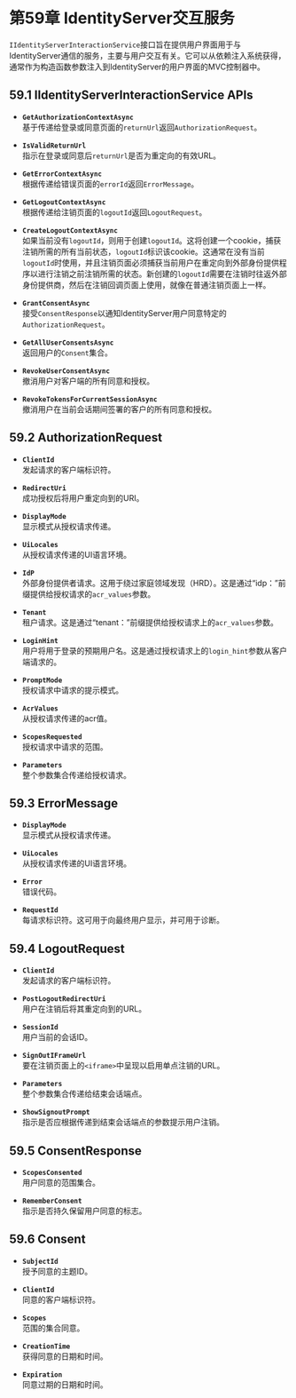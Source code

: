 # 第59章 IdentityServer交互服务
`IIdentityServerInteractionService`接口旨在提供用户界面用于与IdentityServer通信的服务，主要与用户交互有关。它可以从依赖注入系统获得，通常作为构造函数参数注入到IdentityServer的用户界面的MVC控制器中。

## 59.1 IIdentityServerInteractionService APIs
* **`GetAuthorizationContextAsync`**  
基于传递给登录或同意页面的`returnUrl`返回`AuthorizationRequest`。

* **`IsValidReturnUrl`**  
指示在登录或同意后`returnUrl`是否为重定向的有效URL。

* **`GetErrorContextAsync`**  
根据传递给错误页面的`errorId`返回`ErrorMessage`。

* **`GetLogoutContextAsync`**  
根据传递给注销页面的`logoutId`返回`LogoutRequest`。

* **`CreateLogoutContextAsync`**  
如果当前没有`logoutId`，则用于创建`logoutId`。这将创建一个cookie，捕获注销所需的所有当前状态，`logoutId`标识该cookie。这通常在没有当前`logoutId`时使用，并且注销页面必须捕获当前用户在重定向到外部身份提供程序以进行注销之前注销所需的状态。新创建的`logoutId`需要在注销时往返外部身份提供商，然后在注销回调页面上使用，就像在普通注销页面上一样。

* **`GrantConsentAsync`**  
接受`ConsentResponse`以通知IdentityServer用户同意特定的`AuthorizationRequest`。

* **`GetAllUserConsentsAsync`**  
返回用户的`Consent`集合。

* **`RevokeUserConsentAsync`**  
撤消用户对客户端的所有同意和授权。

* **`RevokeTokensForCurrentSessionAsync`**  
撤消用户在当前会话期间签署的客户的所有同意和授权。

## 59.2 AuthorizationRequest
* **`ClientId`**  
发起请求的客户端标识符。

* **`RedirectUri`**  
成功授权后将用户重定向到的URI。

* **`DisplayMode`**  
显示模式从授权请求传递。

* **`UiLocales`**  
从授权请求传递的UI语言环境。

* **`IdP`**  
外部身份提供者请求。这用于绕过家庭领域发现（HRD）。这是通过“idp：”前缀提供给授权请求的`acr_values`参数。

* **`Tenant`**  
租户请求。这是通过“tenant：”前缀提供给授权请求上的`acr_values`参数。

* **`LoginHint`**  
用户将用于登录的预期用户名。这是通过授权请求上的`login_hint`参数从客户端请求的。

* **`PromptMode`**  
授权请求中请求的提示模式。

* **`AcrValues`**  
从授权请求传递的acr值。

* **`ScopesRequested`**  
授权请求中请求的范围。

* **`Parameters`**  
整个参数集合传递给授权请求。

## 59.3 ErrorMessage
* **`DisplayMode`**  
显示模式从授权请求传递。

* **`UiLocales`**  
从授权请求传递的UI语言环境。

* **`Error`**  
错误代码。

* **`RequestId`**  
每请求标识符。这可用于向最终用户显示，并可用于诊断。

## 59.4 LogoutRequest
* **`ClientId`**  
发起请求的客户端标识符。

* **`PostLogoutRedirectUri`**  
用户在注销后将其重定向到的URL。

* **`SessionId`**  
用户当前的会话ID。

* **`SignOutIFrameUrl`**  
要在注销页面上的`<iframe>`中呈现以启用单点注销的URL。

* **`Parameters`**  
整个参数集合传递给结束会话端点。

* **`ShowSignoutPrompt`**  
指示是否应根据传递到结束会话端点的参数提示用户注销。

## 59.5 ConsentResponse
* **`ScopesConsented`**  
用户同意的范围集合。

* **`RememberConsent`**  
指示是否持久保留用户同意的标志。

## 59.6 Consent
* **`SubjectId`**  
授予同意的主题ID。

* **`ClientId`**  
同意的客户端标识符。

* **`Scopes`**  
范围的集合同意。

* **`CreationTime`**  
获得同意的日期和时间。

* **`Expiration`**  
同意过期的日期和时间。